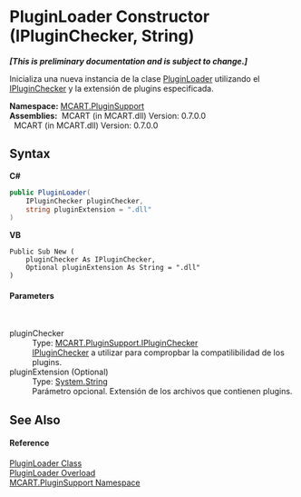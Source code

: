 # PluginLoader Constructor (IPluginChecker, String)
 _**\[This is preliminary documentation and is subject to change.\]**_

Inicializa una nueva instancia de la clase <a href="961fb8fe-a926-cf52-d271-b6bb6d9ab92a">PluginLoader</a> utilizando el <a href="c80e6ab4-bc11-7e2d-1234-bd6d0131200a">IPluginChecker</a> y la extensión de plugins especificada.

**Namespace:**&nbsp;<a href="4abc7841-aae2-1ecc-94fa-a3d251746bda">MCART.PluginSupport</a><br />**Assemblies:**&nbsp;&nbsp;MCART (in MCART.dll) Version: 0.7.0.0<br />&nbsp;&nbsp;MCART (in MCART.dll) Version: 0.7.0.0<br />

## Syntax

**C#**<br />
``` C#
public PluginLoader(
	IPluginChecker pluginChecker,
	string pluginExtension = ".dll"
)
```

**VB**<br />
``` VB
Public Sub New ( 
	pluginChecker As IPluginChecker,
	Optional pluginExtension As String = ".dll"
)
```


#### Parameters
&nbsp;<dl><dt>pluginChecker</dt><dd>Type: <a href="c80e6ab4-bc11-7e2d-1234-bd6d0131200a">MCART.PluginSupport.IPluginChecker</a><br /><a href="c80e6ab4-bc11-7e2d-1234-bd6d0131200a">IPluginChecker</a> a utilizar para compropbar la compatilibilidad de los plugins.</dd><dt>pluginExtension (Optional)</dt><dd>Type: <a href="http://msdn2.microsoft.com/es-es/library/s1wwdcbf" target="_blank">System.String</a><br />Parámetro opcional. Extensión de los archivos que contienen plugins.</dd></dl>

## See Also


#### Reference
<a href="961fb8fe-a926-cf52-d271-b6bb6d9ab92a">PluginLoader Class</a><br /><a href="49447c26-ab4e-4962-d093-1174fdf858e5">PluginLoader Overload</a><br /><a href="4abc7841-aae2-1ecc-94fa-a3d251746bda">MCART.PluginSupport Namespace</a><br />